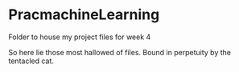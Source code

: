 # PracmachineLearning
Folder to house my project files for week 4

So here lie those most hallowed of files. Bound in perpetuity by the tentacled cat.

